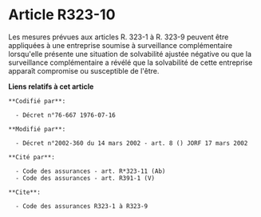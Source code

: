 # Article R323-10

Les mesures prévues aux articles R. 323-1 à R. 323-9 peuvent être appliquées à une entreprise soumise à surveillance
complémentaire lorsqu'elle présente une situation de solvabilité ajustée négative ou que la surveillance complémentaire a
révélé que la solvabilité de cette entreprise apparaît compromise ou susceptible de l'être.

**Liens relatifs à cet article**

	**Codifié par**:

	  - Décret n°76-667 1976-07-16

	**Modifié par**:

	  - Décret n°2002-360 du 14 mars 2002 - art. 8 () JORF 17 mars 2002

	**Cité par**:

	  - Code des assurances - art. R*323-11 (Ab)
	  - Code des assurances - art. R391-1 (V)

	**Cite**:

	  - Code des assurances R323-1 à R323-9
